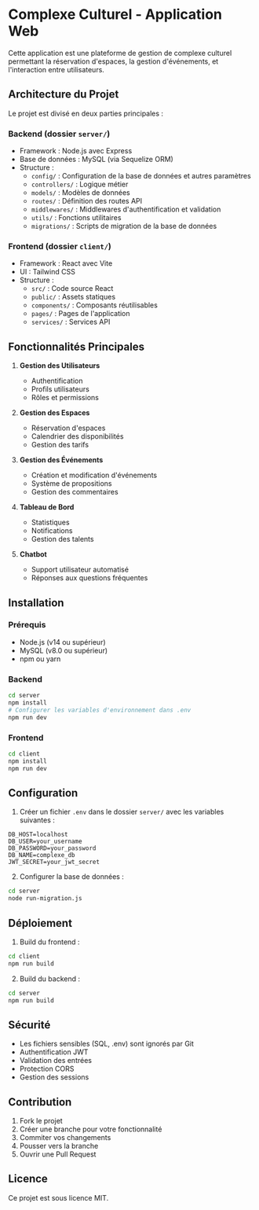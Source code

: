 # Complexe Culturel - Application Web

Cette application est une plateforme de gestion de complexe culturel permettant la réservation d'espaces, la gestion d'événements, et l'interaction entre utilisateurs.

## Architecture du Projet

Le projet est divisé en deux parties principales :

### Backend (dossier `server/`)
- Framework : Node.js avec Express
- Base de données : MySQL (via Sequelize ORM)
- Structure :
  - `config/` : Configuration de la base de données et autres paramètres
  - `controllers/` : Logique métier
  - `models/` : Modèles de données
  - `routes/` : Définition des routes API
  - `middlewares/` : Middlewares d'authentification et validation
  - `utils/` : Fonctions utilitaires
  - `migrations/` : Scripts de migration de la base de données

### Frontend (dossier `client/`)
- Framework : React avec Vite
- UI : Tailwind CSS
- Structure :
  - `src/` : Code source React
  - `public/` : Assets statiques
  - `components/` : Composants réutilisables
  - `pages/` : Pages de l'application
  - `services/` : Services API

## Fonctionnalités Principales

1. **Gestion des Utilisateurs**
   - Authentification
   - Profils utilisateurs
   - Rôles et permissions

2. **Gestion des Espaces**
   - Réservation d'espaces
   - Calendrier des disponibilités
   - Gestion des tarifs

3. **Gestion des Événements**
   - Création et modification d'événements
   - Système de propositions
   - Gestion des commentaires

4. **Tableau de Bord**
   - Statistiques
   - Notifications
   - Gestion des talents

5. **Chatbot**
   - Support utilisateur automatisé
   - Réponses aux questions fréquentes

## Installation

### Prérequis
- Node.js (v14 ou supérieur)
- MySQL (v8.0 ou supérieur)
- npm ou yarn

### Backend
```bash
cd server
npm install
# Configurer les variables d'environnement dans .env
npm run dev
```

### Frontend
```bash
cd client
npm install
npm run dev
```

## Configuration

1. Créer un fichier `.env` dans le dossier `server/` avec les variables suivantes :
```
DB_HOST=localhost
DB_USER=your_username
DB_PASSWORD=your_password
DB_NAME=complexe_db
JWT_SECRET=your_jwt_secret
```

2. Configurer la base de données :
```bash
cd server
node run-migration.js
```

## Déploiement

1. Build du frontend :
```bash
cd client
npm run build
```

2. Build du backend :
```bash
cd server
npm run build
```

## Sécurité

- Les fichiers sensibles (SQL, .env) sont ignorés par Git
- Authentification JWT
- Validation des entrées
- Protection CORS
- Gestion des sessions

## Contribution

1. Fork le projet
2. Créer une branche pour votre fonctionnalité
3. Commiter vos changements
4. Pousser vers la branche
5. Ouvrir une Pull Request

## Licence

Ce projet est sous licence MIT. 
